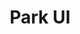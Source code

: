 ---
title: 'Park UI'
description: 'Beautifully designed components built for your choice of JS and CSS frameworks.'
link: 'https://park-ui.com/'
imageURL: 'https://res.cloudinary.com/dc6mrv5cb/image/upload/v1704740409/personal-resources/ui-stuff/park-ui.com__1_mdywcq.png'
---